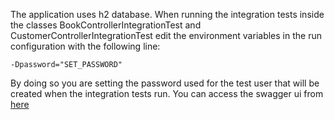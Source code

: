 The application uses h2 database.
When running the integration tests inside the classes BookControllerIntegrationTest and CustomerControllerIntegrationTest edit the environment variables in the run configuration with the following line:

`-Dpassword="SET_PASSWORD"`

By doing so you are setting the password used for the test user that will be created when the integration tests run.
You can access the swagger ui from [here](http://localhost:8080/swagger-ui/index.html#/)
